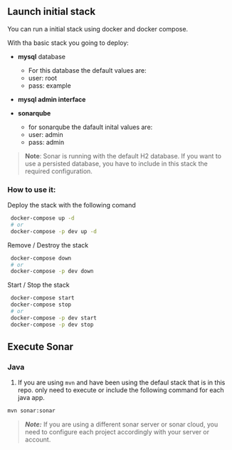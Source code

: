 ## Launch initial stack

You can run a initial stack using docker and docker compose. 

With tha basic stack you going to deploy:
- **mysql** database
	- For this database the default values are:
	- user: root
	- pass: example

- **mysql admin interface**

- **sonarqube**
	- for sonarqube the dafault inital values are:
	- user: admin
	- pass: admin
> **Note**: Sonar is running with the default H2 database. If you want to use a persisted database, you have to include in this stack the required configuration. 
 

### How to use it:

Deploy the stack with the following comand

```sh 
 docker-compose up -d
 # or
 docker-compose -p dev up -d
```

Remove / Destroy the stack

```sh 
 docker-compose down
 # or 
 docker-compose -p dev down
```

Start / Stop the stack

```sh 
 docker-compose start
 docker-compose stop
 # or 
 docker-compose -p dev start
 docker-compose -p dev stop
```

## Execute Sonar 

### Java

1. If you are using `mvn` and have been using the defaul stack that is in this repo. only need to execute or include the following command for each java app.  

```sh
mvn sonar:sonar
```
> ***Note:*** If you are using a different sonar server or sonar cloud, you need to configure each project accordingly with your server or account. 